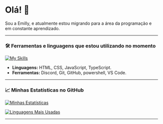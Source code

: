 # Olá! 👋

Sou a Emilly, e atualmente estou migrando para a área da programação e em constante aprendizado.

---

### 🛠️ Ferramentas e linguagens que estou utilizando no momento
[![My Skills](https://skillicons.dev/icons?i=html,css,js,ts,discord,git,github,powershell,vscode)](https://skillicons.dev)

* **Linguagens:** HTML, CSS, JavaScript, TypeScript.
* **Ferramentas:** Discord, Git, GitHub, powershell, VS Code.

---

### 📈 Minhas Estatísticas no GitHub

[![Minhas Estatísticas](https://github-readme-stats.vercel.app/api?username=emillycgg&show_icons=true&theme=dracula)](https://github.com/emillycgg)

[![Linguagens Mais Usadas](https://github-readme-stats.vercel.app/api/top-langs/?username=emillycgg&layout=compact&theme=dracula)](https://github.com/emillycgg)

---
